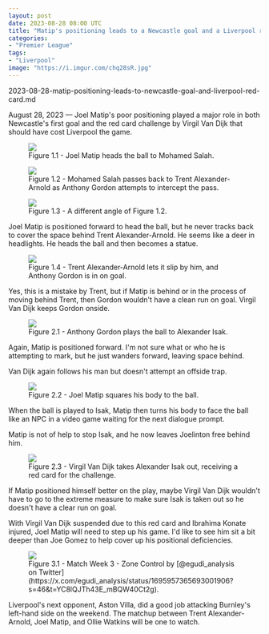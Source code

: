 ```yaml
---
layout: post
date: 2023-08-28 08:00 UTC
title: "Matip's positioning leads to a Newcastle goal and a Liverpool red card"
categories:
- "Premier League"
tags:
- "Liverpool"
image: "https://i.imgur.com/chq28sR.jpg"
---
```


2023-08-28-matip-positioning-leads-to-newcastle-goal-and-liverpool-red-card.md

August 28, 2023 — Joel Matip's poor positioning played a major role in both Newcastle's first goal and the red card challenge by Virgil Van Dijk that should have cost Liverpool the game.

<!---more--->

<figure>
    <img src="https://i.imgur.com/fKyd3FH.jpg">
    <figcaption>Figure 1.1 - Joel Matip heads the ball to Mohamed Salah.</figcaption>
</figure>

<figure>
    <img src="https://i.imgur.com/chq28sR.jpg">
    <figcaption>Figure 1.2 - Mohamed Salah passes back to Trent Alexander-Arnold as Anthony Gordon attempts to intercept the pass.</figcaption>
</figure>

<figure>
    <img src="https://i.imgur.com/kuHJyb9.jpg">
    <figcaption>Figure 1.3 - A different angle of Figure 1.2.</figcaption>
</figure>

Joel Matip is positioned forward to head the ball, but he never tracks back to cover the space behind Trent Alexander-Arnold. He seems like a deer in headlights. He heads the ball and then becomes a statue.

<figure>
    <img src="https://i.imgur.com/ipgncc4.jpg">
    <figcaption>Figure 1.4 - Trent Alexander-Arnold lets it slip by him, and Anthony Gordon is in on goal.</figcaption>
</figure>

Yes, this is a mistake by Trent, but if Matip is behind or in the process of moving behind Trent, then Gordon wouldn't have a clean run on goal. Virgil Van Dijk keeps Gordon onside.

<figure>
    <img src="https://i.imgur.com/MOqQw0M.jpg">
    <figcaption>Figure 2.1 - Anthony Gordon plays the ball to Alexander Isak.</figcaption>
</figure>

Again, Matip is positioned forward. I'm not sure what or who he is attempting to mark, but he just wanders forward, leaving space behind.

Van Dijk again follows his man but doesn't attempt an offside trap.

<figure>
    <img src="https://i.imgur.com/r1ZWFWa.jpg">
    <figcaption>Figure 2.2 - Joel Matip squares his body to the ball.</figcaption>
</figure>

When the ball is played to Isak, Matip then turns his body to face the ball like an NPC in a video game waiting for the next dialogue prompt.

Matip is not of help to stop Isak, and he now leaves Joelinton free behind him.

<figure>
    <img src="https://i.imgur.com/dPNoKw5.jpg">
    <figcaption>Figure 2.3 - Virgil Van Dijk takes Alexander Isak out, receiving a red card for the challenge.</figcaption>
</figure>

If Matip positioned himself better on the play, maybe Virgil Van Dijk wouldn't have to go to the extreme measure to make sure Isak is taken out so he doesn't have a clear run on goal.

With Virgil Van Dijk suspended due to this red card and Ibrahima Konate injured, Joel Matip will need to step up his game. I'd like to see him sit a bit deeper than Joe Gomez to help cover up his positional deficiencies.

<figure>
    <img src="https://i.imgur.com/fmeu6Me.jpg">
    <figcaption>Figure 3.1 - Match Week 3 - Zone Control by [@egudi_analysis on Twitter](https://x.com/egudi_analysis/status/1695957365693001906?s=46&t=YC8lQJTh43E_mBQW40Ct2g).</figcaption>
</figure>

Liverpool's next opponent, Aston Villa, did a good job attacking Burnley's left-hand side on the weekend. The matchup between Trent Alexander-Arnold, Joel Matip, and Ollie Watkins will be one to watch.
